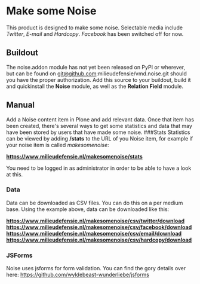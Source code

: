 Make some Noise
===============
This product is designed to make some noise. Selectable media include *Twitter*, *E-mail* and *Hardcopy*. *Facebook* has been switched off for now.

## Buildout
The noise.addon module has not yet been released on PyPI or wherever, but can be found on git@github.com:milieudefensie/vmd.noise.git should you have the proper authorization. Add this source to your buildout, build it and quickinstall the **Noise** module, as well as the **Relation Field** module.
## Manual
Add a Noise content item in Plone and add relevant data. Once that item has been created, there's several ways to get some statistics and data that may have been stored by users that have made some noise.
###Stats
Statistics can be viewed by adding **/stats** to the URL of you Noise item, for example if your noise item is called *makesomenoise*:

**https://www.milieudefensie.nl/makesomenoise/stats**

You need to be logged in as administrator in order to be able to have a look at this.
### Data
Data can be downloaded as CSV files. You can do this on a per medium base. Using the example above, data can be downloaded like this:

**https://www.milieudefensie.nl/makesomenoise/csv/twitter/download**
**https://www.milieudefensie.nl/makesomenoise/csv/facebook/download**
**https://www.milieudefensie.nl/makesomenoise/csv/email/download**
**https://www.milieudefensie.nl/makesomenoise/csv/hardcopy/download**

### JSForms
Noise uses jsforms for form validation. You can find the gory details over here: https://github.com/wyldebeast-wunderliebe/jsforms
